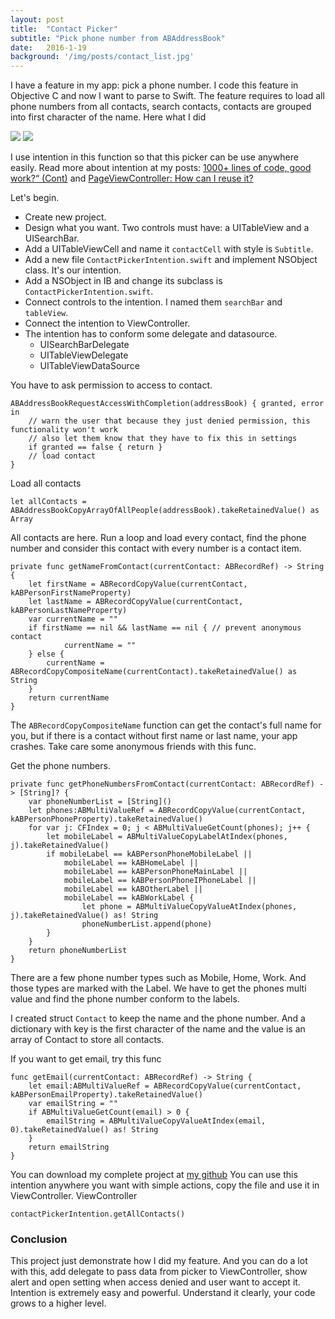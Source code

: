 ```yaml
---
layout: post
title:  "Contact Picker"
subtitle: "Pick phone number from ABAddressBook"
date:   2016-1-19
background: '/img/posts/contact_list.jpg'
---
```

I have a feature in my app: pick a phone number. I code this feature in Objective C and now I want to parse to Swift. The feature requires to load all phone numbers from all contacts, search contacts, contacts are grouped into first character of the name. Here what I did

![](https://firebasestorage.googleapis.com/v0/b/blogs-1de93.appspot.com/o/assets%2Ffullcontact.png?alt=media&token=0225e273-c25a-46f1-a053-2a29ce26aed2) ![](https://firebasestorage.googleapis.com/v0/b/blogs-1de93.appspot.com/o/assets%2Fsearch_contact.png?alt=media&token=63aa4ae0-4149-4ecf-a649-059940d17210)

I use intention in this function so that this picker can be use anywhere easily. Read more about intention at my posts: [1000+ lines of code, good work?“ (Cont)](https://truongky.wordpress.com/2016/01/19/1000-lines-of-code-good-work-cont/) and [PageViewController: How can I reuse it?](https://truongky.wordpress.com/2016/01/12/pageviewcontroller-how-can-i-reuse-it/)

Let's begin.

-   Create new project.
-   Design what you want. Two controls must have: a UITableView and a UISearchBar.
-   Add a UITableViewCell and name it `contactCell` with style is `Subtitle`.
-   Add a new file `ContactPickerIntention.swift` and implement NSObject class. It's our intention.
-   Add a NSObject in IB and change its subclass is `ContactPickerIntention.swift`.
-   Connect controls to the intention. I named them `searchBar` and `tableView`.
-   Connect the intention to ViewController.
-   The intention has to conform some delegate and datasource.
    -   UISearchBarDelegate
    -   UITableViewDelegate
    -   UITableViewDataSource

You have to ask permission to access to contact.

```
ABAddressBookRequestAccessWithCompletion(addressBook) { granted, error in
	// warn the user that because they just denied permission, this functionality won't work
	// also let them know that they have to fix this in settings
	if granted == false { return }
	// load contact 
}
```

Load all contacts

```
let allContacts = ABAddressBookCopyArrayOfAllPeople(addressBook).takeRetainedValue() as Array
```

All contacts are here. Run a loop and load every contact, find the phone number and consider this contact with every number is a contact item.

```
private func getNameFromContact(currentContact: ABRecordRef) -> String {
	let firstName = ABRecordCopyValue(currentContact, kABPersonFirstNameProperty)
	let lastName = ABRecordCopyValue(currentContact, kABPersonLastNameProperty)
	var currentName = ""
	if firstName == nil && lastName == nil { // prevent anonymous contact
            currentName = ""
	} else {
		currentName = ABRecordCopyCompositeName(currentContact).takeRetainedValue() as String
	}
	return currentName
}
```

The `ABRecordCopyCompositeName` function can get the contact's full name for you, but if there is a contact without first name or last name, your app crashes. Take care some anonymous friends with this func.

Get the phone numbers.

```
private func getPhoneNumbersFromContact(currentContact: ABRecordRef) -> [String]? {
    var phoneNumberList = [String]()
    let phones:ABMultiValueRef = ABRecordCopyValue(currentContact, kABPersonPhoneProperty).takeRetainedValue()
    for var j: CFIndex = 0; j < ABMultiValueGetCount(phones); j++ {
        let mobileLabel = ABMultiValueCopyLabelAtIndex(phones, j).takeRetainedValue()
        if mobileLabel == kABPersonPhoneMobileLabel ||
            mobileLabel == kABHomeLabel ||
            mobileLabel == kABPersonPhoneMainLabel ||
            mobileLabel == kABPersonPhoneIPhoneLabel ||
            mobileLabel == kABOtherLabel ||
            mobileLabel == kABWorkLabel {
                let phone = ABMultiValueCopyValueAtIndex(phones, j).takeRetainedValue() as! String
                phoneNumberList.append(phone)
        }
    }
    return phoneNumberList
}
```

There are a few phone number types such as Mobile, Home, Work. And those types are marked with the Label. We have to get the phones multi value and find the phone number conform to the labels.

I created struct `Contact` to keep the name and the phone number. And a dictionary with key is the first character of the name and the value is an array of Contact to store all contacts.

If you want to get email, try this func

```
func getEmail(currentContact: ABRecordRef) -> String {
    let email:ABMultiValueRef = ABRecordCopyValue(currentContact, kABPersonEmailProperty).takeRetainedValue()
    var emailString = ""
    if ABMultiValueGetCount(email) > 0 {
        emailString = ABMultiValueCopyValueAtIndex(email, 0).takeRetainedValue() as! String
    }
    return emailString
}
```

You can download my complete project at [my github](https://github.com/nguyentruongky/ContactPicker)
You can use this intention anywhere you want with simple actions, copy the file and use it in ViewController.
ViewController

```
contactPickerIntention.getAllContacts()
```

### Conclusion
This project just demonstrate how I did my feature. And you can do a lot with this, add delegate to pass data from picker to ViewController, show alert and open setting when access denied and user want to accept it.
Intention is extremely easy and powerful. Understand it clearly, your code grows to a higher level.
